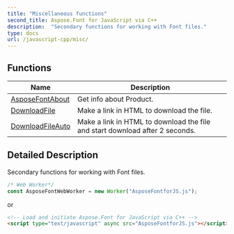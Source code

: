 ```yaml
---
title: "Miscellaneous functions"
second_title: Aspose.Font for JavaScript via C++
description:  "Secondary functions for working with Font files."
type: docs
url: /javascript-cpp/misc/
---
```

## Functions

|      Name      |  Description   |
| -------------- | -------------- |
| [AsposeFontAbout](./asposeFontabout/) | Get info about Product. |
| [DownloadFile](./downloadfile/) | Make a link in HTML to download the file. |
| [DownloadFileAuto](./downloadfileauto/) | Make a link in HTML to download the file and start download after 2 seconds. |

## Detailed Description

Secondary functions for working with Font files.

```js
/* Web Worker*/
const AsposeFontWebWorker = new Worker("AsposeFontforJS.js");
```
or
```html
<!-- Load and initiate Aspose.Font for JavaScript via C++ -->
<script type="text/javascript" async src="AsposeFontforJS.js"></script>
```
